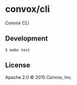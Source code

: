# convox/cli

Convox CLI

## Development

    $ make test

## License

Apache 2.0 &copy; 2015 Convox, Inc.
